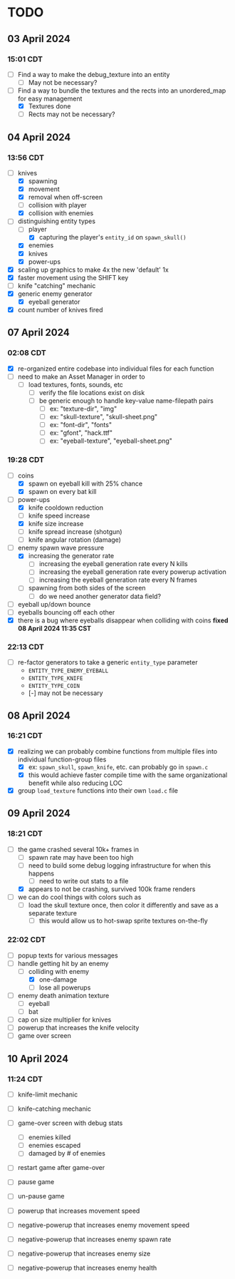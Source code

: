 # TODO

## 03 April 2024

### 15:01 CDT

- [ ] Find a way to make the debug_texture into an entity 
    - [ ] May not be necessary?
- [ ] Find a way to bundle the textures and the rects into an unordered_map for easy management
    - [x] Textures done
    - [ ] Rects may not be necessary?

## 04 April 2024

### 13:56 CDT

- [ ] knives
    - [x] spawning
    - [x] movement
    - [x] removal when off-screen
    - [ ] collision with player
    - [x] collision with enemies
- [ ] distinguishing entity types
    - [ ] player
        - [x] capturing the player's `entity_id` on `spawn_skull()`
    - [x] enemies
    - [x] knives
    - [x] power-ups
- [x] scaling up graphics to make 4x the new 'default' 1x
- [x] faster movement using the SHIFT key
- [ ] knife "catching" mechanic
- [x] generic enemy generator
    - [x] eyeball generator
- [x] count number of knives fired

## 07 April 2024

### 02:08 CDT

- [x] re-organized entire codebase into individual files for each function
- [ ] need to make an Asset Manager in order to
    - [ ] load textures, fonts, sounds, etc
        - [ ] verify the file locations exist on disk
        - [ ] be generic enough to handle key-value name-filepath pairs
            - [ ] ex: "texture-dir", "img"
            - [ ] ex: "skull-texture", "skull-sheet.png"
            - [ ] ex: "font-dir", "fonts"
            - [ ] ex: "gfont", "hack.ttf"
            - [ ] ex: "eyeball-texture", "eyeball-sheet.png"

### 19:28 CDT

- [ ] coins
    - [x] spawn on eyeball kill with 25% chance
    - [x] spawn on every bat kill 
- [ ] power-ups
    - [x] knife cooldown reduction
    - [ ] knife speed increase
    - [x] knife size increase
    - [ ] knife spread increase (shotgun)
    - [ ] knife angular rotation (damage)
- [ ] enemy spawn wave pressure
    - [x] increasing the generator rate
        - [ ] increasing the eyeball generation rate every N kills
        - [ ] increasing the eyeball generation rate every powerup activation
        - [ ] increasing the eyeball generation rate every N frames
    - [ ] spawning from both sides of the screen
        - [ ] do we need another generator data field?
- [ ] eyeball up/down bounce
- [ ] eyeballs bouncing off each other
- [x] there is a bug where eyeballs disappear when colliding with coins **fixed 08 April 2024 11:35 CST**

### 22:13 CDT

- [ ] re-factor generators to take a generic `entity_type` parameter
    - `ENTITY_TYPE_ENEMY_EYEBALL`
    - `ENTITY_TYPE_KNIFE`
    - `ENTITY_TYPE_COIN`
    - [-] may not be necessary

## 08 April 2024

### 16:21 CDT 

- [x] realizing we can probably combine functions from multiple files into individual function-group files
    - [x] ex: `spawn_skull`, `spawn_knife`, etc. can probably go in `spawn.c`
    - [x] this would achieve faster compile time with the same organizational benefit while also reducing LOC
- [x] group `load_texture` functions into their own `load.c` file

## 09 April 2024

### 18:21 CDT

- [ ] the game crashed several 10k+ frames in
    - [ ] spawn rate may have been too high
    - [ ] need to build some debug logging infrastructure for when this happens 
        - [ ] need to write out stats to a file
    - [x] appears to not be crashing, survived 100k frame renders
- [ ] we can do cool things with colors such as
    - [ ] load the skull texture once, then color it differently and save as a separate texture
        - [ ] this would allow us to hot-swap sprite textures on-the-fly

### 22:02 CDT

- [ ] popup texts for various messages
- [ ] handle getting hit by an enemy
    - [ ] colliding with enemy
        - [x] one-damage 
        - [ ] lose all powerups
- [ ] enemy death animation texture
    - [ ] eyeball
    - [ ] bat
- [ ] cap on size multiplier for knives
- [ ] powerup that increases the knife velocity
- [ ] game over screen

## 10 April 2024

### 11:24 CDT

- [ ] knife-limit mechanic
- [ ] knife-catching mechanic
- [ ] game-over screen with debug stats
    - [ ] enemies killed
    - [ ] enemies escaped
    - [ ] damaged by # of enemies
- [ ] restart game after game-over
- [ ] pause game
- [ ] un-pause game
- [ ] powerup that increases movement speed
- [ ] negative-powerup that increases enemy movement speed
- [ ] negative-powerup that increases enemy spawn rate
- [ ] negative-powerup that increases enemy size
- [ ] negative-powerup that increases enemy health



